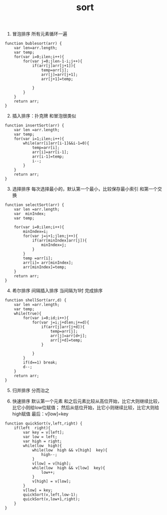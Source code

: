 ﻿---
title: sort
---
1. 冒泡排序 
所有元素循环一遍
```
function bublesort(arr) {
    var len=arr.length;
    var temp;
    for(var i=0;ilen;i++){
        for(var j=0;jlen-1-i;j++){
            if(arr[j]arr[j+1]){    
                temp=arr[j];
                arr[j]=arr[j+1];
                arr[j+1]=temp;

            }
        }
    }
    return arr;
}
```
2. 插入排序：扑克牌 和冒泡很类似
```
function insertSort(arr) {
    var len =arr.length;
    var temp;
    for(var i=1;ilen;i++){
        while(arr[i]arr[i-1]&&i-1=0){
            temp=arr[i];
            arr[i]=arr[i-1];
            arr[i-1]=temp;
            i--;
        }
    }
    return arr;
}
```
3. 选择排序
每次选择最小的，默认第一个最小，比较保存最小索引 和第一个交换 
```
function selectSort(arr) {
    var len =arr.length;
    var  minIndex;
    var temp;

    for(var i=0;ilen;i++){
        minIndex=i;
        for(var j=i+1;jlen;j++){
            if(arr[minIndex]arr[j]){
                minIndex=j;
            }
        }
        temp =arr[i];
        arr[i]= arr[minIndex];
        arr[minIndex]=temp;
    }
    return arr;
}
```
4. 希尔排序
间隔插入排序  当间隔为1时 完成排序
```
function shellSort(arr,d) {
    var len =arr.length;
    var temp;
    while(true){
        for(var i=0;id;i++){
            for(var j=i;j+dlen;j+=d){
                if(arr[j]arr[j+d]){
                    temp=arr[j];
                    arr[j]=arr[d+j];
                    arr[j+d]=temp;
                }

            }
        }
        if(d==1) break;
        d--;
    }
    return arr;
}
```
5. 归并排序
分而治之

6. 快速排序
默认第一个元素 和之后元素比较从高位开始，比它大则继续比较，比它小则给low位赋值；
                             然后从低位开始，比它小则继续比较，比它大则给high赋值
                            最后：v[low]=key
```
function quickSort(v,left,right) {
    if(left  right){
        var key = v[left];
        var low = left;
        var high = right;
        while(low  high){
            while(low  high && v[high]  key){
                high--;
            }
            v[low] = v[high];
            while(low  high && v[low]  key){
                low++;
            }
            v[high] = v[low];
        }
        v[low] = key;
        quickSort(v,left,low-1);
        quickSort(v,low+1,right);
    }
}
```
